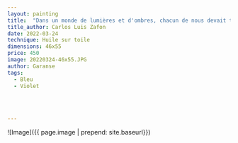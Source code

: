 ```yaml
---
layout: painting
title:  "Dans un monde de lumières et d'ombres, chacun de nous devait trouver son propre chemin." 
title_author: Carlos Luis Zafon   
date: 2022-03-24
technique: Huile sur toile
dimensions: 46x55
price: 450
image: 20220324-46x55.JPG
author: Garanse
tags:
  - Bleu
  - Violet
 
  
  
  
---
```

![Image]({{ page.image | prepend: site.baseurl}})

